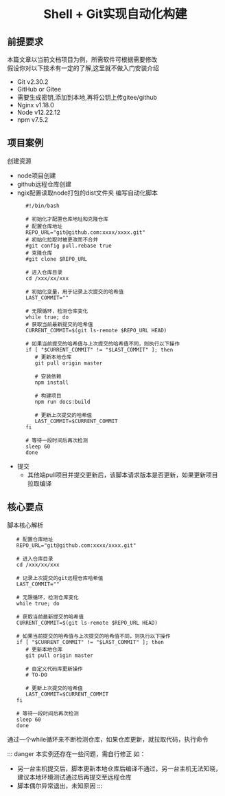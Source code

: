 # <center> Shell + Git实现自动化构建 </center>
## 前提要求
本篇文章以当前文档项目为例，所需软件可根据需要修改<br />
假设你对以下技术有一定的了解,这里就不做入门安装介绍
   - Git v2.30.2
   - GitHub or Gitee
   - 需要生成密钥,添加到本地,再将公钥上传gitee/github
   - Nginx v1.18.0
   - Node v12.22.12
   - npm v7.5.2
## 项目案例
创建资源
   - node项目创建
   - github远程仓库创建
   - ngix配置读取node打包的dist文件夹
编写自动化脚本
   ```shell
         #!/bin/bash

         # 初始化才配置仓库地址和克隆仓库
         # 配置仓库地址
         REPO_URL="git@github.com:xxxx/xxxx.git"
         # 初始化拉取时被更改而不合并
         #git config pull.rebase true
         # 克隆仓库
         #git clone $REPO_URL

         # 进入仓库目录
         cd /xxx/xx/xxx

         # 初始化变量，用于记录上次提交的哈希值
         LAST_COMMIT=""

         # 无限循环，检测仓库变化
         while true; do
         # 获取当前最新提交的哈希值
         CURRENT_COMMIT=$(git ls-remote $REPO_URL HEAD)

         # 如果当前提交的哈希值与上次提交的哈希值不同，则执行以下操作
         if [ "$CURRENT_COMMIT" != "$LAST_COMMIT" ]; then
            # 更新本地仓库
            git pull origin master

            # 安装依赖
            npm install

            # 构建项目
            npm run docs:build

            # 更新上次提交的哈希值
            LAST_COMMIT=$CURRENT_COMMIT
         fi

         # 等待一段时间后再次检测
         sleep 60
         done
   ```
  - 提交
      - 其他端pull项目并提交更新后，该脚本请求版本是否更新，如果更新项目拉取编译
## 核心要点
脚本核心解析
   ```shell
      # 配置仓库地址
      REPO_URL="git@github.com:xxxx/xxxx.git"

      # 进入仓库目录
      cd /xxx/xx/xxx

      # 记录上次提交的git远程仓库哈希值
      LAST_COMMIT=""

      # 无限循环，检测仓库变化
      while true; do

      # 获取当前最新提交的哈希值
      CURRENT_COMMIT=$(git ls-remote $REPO_URL HEAD)

      # 如果当前提交的哈希值与上次提交的哈希值不同，则执行以下操作
      if [ "$CURRENT_COMMIT" != "$LAST_COMMIT" ]; then
         # 更新本地仓库
         git pull origin master

         # 自定义代码库更新操作
         # TO-DO

         # 更新上次提交的哈希值
         LAST_COMMIT=$CURRENT_COMMIT
      fi

      # 等待一段时间后再次检测
      sleep 60
      done
   ```
通过一个while循环来不断检测仓库，如果仓库更新，就拉取代码，执行命令

::: danger
本实例还存在一些问题，需自行修正
如：
 - 另一台主机提交后，脚本更新本地仓库后编译不通过，另一台主机无法知晓，建议本地环境测试通过后再提交至远程仓库
 - 脚本偶尔异常退出，未知原因
:::